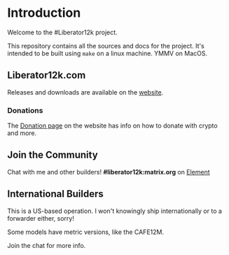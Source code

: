 # Introduction

Welcome to the \#Liberator12k project.

This repository contains all the sources and docs for the project.
It's intended to be built using `make` on a linux machine. YMMV on MacOS.

## Liberator12k.com
Releases and downloads are available on the [website](https://liberator12k.com).

### Donations
The [Donation page](https://liberator12k.com/donate.html) on the website
has info on how to donate with crypto and more.

## Join the Community
Chat with me and other builders!
**\#liberator12k:matrix.org** on [Element](https://element.io)

## International Builders
This is a US-based operation. I won't knowingly ship internationally or to a
forwarder either, sorry!

Some models have metric versions, like the CAFE12M.

Join the chat for more info.
